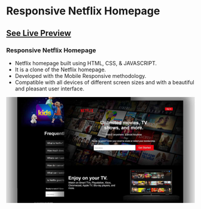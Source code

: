 # Responsive Netflix Homepage

## [See Live Preview](https://netflixhomepage-clone-demo.netlify.app/)

###  Responsive Netflix Homepage

- Netflix homepage built using HTML, CSS, & JAVASCRIPT.
- It is a clone of the Netflix homepage.
- Developed with the Mobile Responsive methodology.
- Compatible with all devices of different screen sizes and with a beautiful and pleasant user interface.



![netflix-website](images/preview.png)